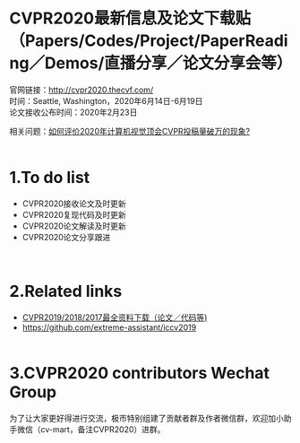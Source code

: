 # CVPR2020最新信息及论文下载贴（Papers/Codes/Project/PaperReading／Demos/直播分享／论文分享会等）


官网链接：http://cvpr2020.thecvf.com/<br>
时间：Seattle, Washington，2020年6月14日-6月19日<br>
论文接收公布时间：2020年2月23日<br>

相关问题：[如何评价2020年计算机视觉顶会CVPR投稿量破万的现象?](https://www.zhihu.com/question/356099725/)<br><br>


# 1.To do list<br>
* CVPR2020接收论文及时更新<br>
* CVPR2020复现代码及时更新<br>
* CVPR2020论文解读及时更新<br>
* CVPR2020论文分享跟进<br>

<br>


# 2.Related links<br>
* [CVPR2019/2018/2017最全资料下载（论文／代码等)](https://github.com/extreme-assistant/cvpr2020/blob/master/README.md)<br>
* https://github.com/extreme-assistant/iccv2019<br><br>


# 3.CVPR2020 contributors Wechat Group<br>
为了让大家更好得进行交流，极市特别组建了贡献者群及作者微信群，欢迎加小助手微信（cv-mart，备注CVPR2020）进群。
